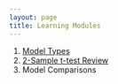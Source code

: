 ```yaml
---
layout: page
title: Learning Modules
---
```


1. [Model Types](ModelTypes)
1. [2-Sample t-test Review](2TReview)
1. Model Comparisons

